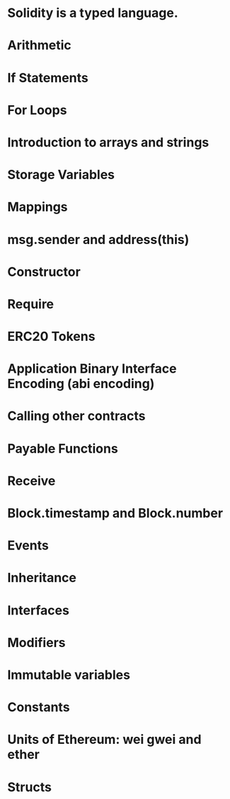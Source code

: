

#  Solidity is a typed language.

#  Arithmetic

#  If Statements

#  For Loops

#  Introduction to arrays and strings

#  Storage Variables


#  Mappings


#  msg.sender and address(this)


#  Constructor

#  Require


#  ERC20 Tokens


#  Application Binary Interface Encoding (abi encoding)

#  Calling other contracts


#  Payable Functions

#  Receive

#  Block.timestamp and Block.number

#  Events

#  Inheritance

#  Interfaces

#  Modifiers

#  Immutable variables

#  Constants


#  Units of Ethereum: wei gwei and ether

#  Structs

